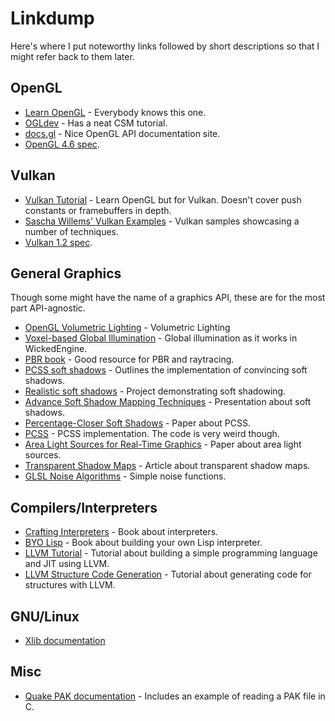 # Linkdump

Here's where I put noteworthy links followed by short descriptions so that I might refer back to them later.

## OpenGL
 - [Learn OpenGL](https://learnopengl.com/) - Everybody knows this one.
 - [OGLdev](https://ogldev.org/) - Has a neat CSM tutorial.
 - [docs.gl](https://docs.gl/) - Nice OpenGL API documentation site.
 - [OpenGL 4.6 spec](https://registry.khronos.org/OpenGL/specs/gl/glspec46.core.pdf).

## Vulkan
 - [Vulkan Tutorial](https://vulkan-tutorial.com/) - Learn OpenGL but for Vulkan. Doesn't cover push constants or framebuffers in depth.
 - [Sascha Willems' Vulkan Examples](https://github.com/SaschaWillems/Vulkan) - Vulkan samples showcasing a number of techniques.
 - [Vulkan 1.2 spec](https://www.khronos.org/registry/vulkan/specs/1.2-extensions/html/vkspec.html).

## General Graphics

Though some might have the name of a graphics API, these are for the most part API-agnostic.

 - [OpenGL Volumetric Lighting](https://github.com/diharaw/volumetric-lighting) - Volumetric Lighting
 - [Voxel-based Global Illumination](https://wickedengine.net/2017/08/30/voxel-based-global-illumination/) - Global illumination as it works in WickedEngine.
 - [PBR book](https://www.pbr-book.org/) - Good resource for PBR and raytracing.
 - [PCSS soft shadows](https://developer.download.nvidia.com/whitepapers/2008/PCSS_Integration.pdf) - Outlines the implementation of convincing soft shadows.
 - [Realistic soft shadows](https://github.com/aryaman-gupta/Realistic-Soft-Shadows) - Project demonstrating soft shadowing.
 - [Advance Soft Shadow Mapping Techniques](https://developer.download.nvidia.com/presentations/2008/GDC/GDC08_SoftShadowMapping.pdf) - Presentation about soft shadows.
 - [Percentage-Closer Soft Shadows](https://developer.download.nvidia.com/shaderlibrary/docs/shadow_PCSS.pdf) - Paper about PCSS.
 - [PCSS](https://github.com/pboechat/PCSS) - PCSS implementation. The code is very weird though.
 - [Area Light Sources for Real-Time Graphics](https://www.microsoft.com/en-us/research/wp-content/uploads/1996/03/arealights.pdf) - Paper about area light sources.
 - [Transparent Shadow Maps](https://wickedengine.net/2018/01/18/easy-transparent-shadow-maps/) - Article about transparent shadow maps.
 - [GLSL Noise Algorithms](https://gist.github.com/patriciogonzalezvivo/670c22f3966e662d2f83) - Simple noise functions.

## Compilers/Interpreters

 - [Crafting Interpreters](https://craftinginterpreters.com/) - Book about interpreters.
 - [BYO Lisp](https://buildyourownlisp.com) - Book about building your own Lisp interpreter.
 - [LLVM Tutorial](https://llvm.org/docs/tutorial/) - Tutorial about building a simple programming language and JIT using LLVM.
 - [LLVM Structure Code Generation](http://ranok.github.io/llvm/2014/12/04/llvm-structs.html) - Tutorial about generating code for structures with LLVM.

## GNU/Linux

 - [Xlib documentation](https://x.org/releases/current/doc/libX11/libX11/libX11.html)

## Misc

 - [Quake PAK documentation](https://quakewiki.org/wiki/.pak) - Includes an example of reading a PAK file in C.
